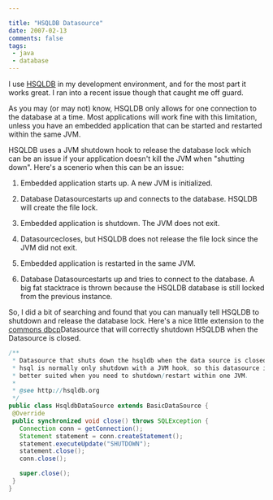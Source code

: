 ```yaml
---

title: "HSQLDB Datasource"
date: 2007-02-13
comments: false
tags:
 - java
 - database
---
```


I use [HSQLDB](http://hsqldb.org) in my development environment, and for the most part it works great. I ran into a recent issue though that caught me off guard.



As you may (or may not) know, HSQLDB only allows for one connection to the database at a time. Most applications will work fine with this limitation, unless you have an embedded application that can be started and restarted within the same JVM.



HSQLDB uses a JVM shutdown hook to release the database lock which can be an issue if your application doesn't kill the JVM when "shutting down". Here's a scenerio when this can be an issue:



  1. Embedded application starts up. A new JVM is initialized.


  2. Database Datasourcestarts up and connects to the database. HSQLDB will create the file lock.


  3. Embedded application is shutdown. The JVM does not exit.


  4. Datasourcecloses, but HSQLDB does not release the file lock since the JVM did not exit.


  5. Embedded application is restarted in the same JVM.


  6. Database Datasourcestarts up and tries to connect to the database. A big fat stacktrace is thrown because the HSQLDB database is still locked from the previous instance.





So, I did a bit of searching and found that you can manually tell HSQLDB to shutdown and release the database lock. Here's a nice little extension to the [commons dbcp](http://jakarta.apache.org/commons/dbcp/)Datasource that will correctly shutdown HSQLDB when the Datasource is closed.



```java
/**
 * Datasource that shuts down the hsqldb when the data source is closed.
 * hsql is normally only shutdown with a JVM hook, so this datasource is
 * better suited when you need to shutdown/restart within one JVM.
 *
 * @see http://hsqldb.org
 */
public class HsqldbDataSource extends BasicDataSource {
 @Override
 public synchronized void close() throws SQLException {
   Connection conn = getConnection();
   Statement statement = conn.createStatement();
   statement.executeUpdate("SHUTDOWN");
   statement.close();
   conn.close();

   super.close();
 }
}

```
